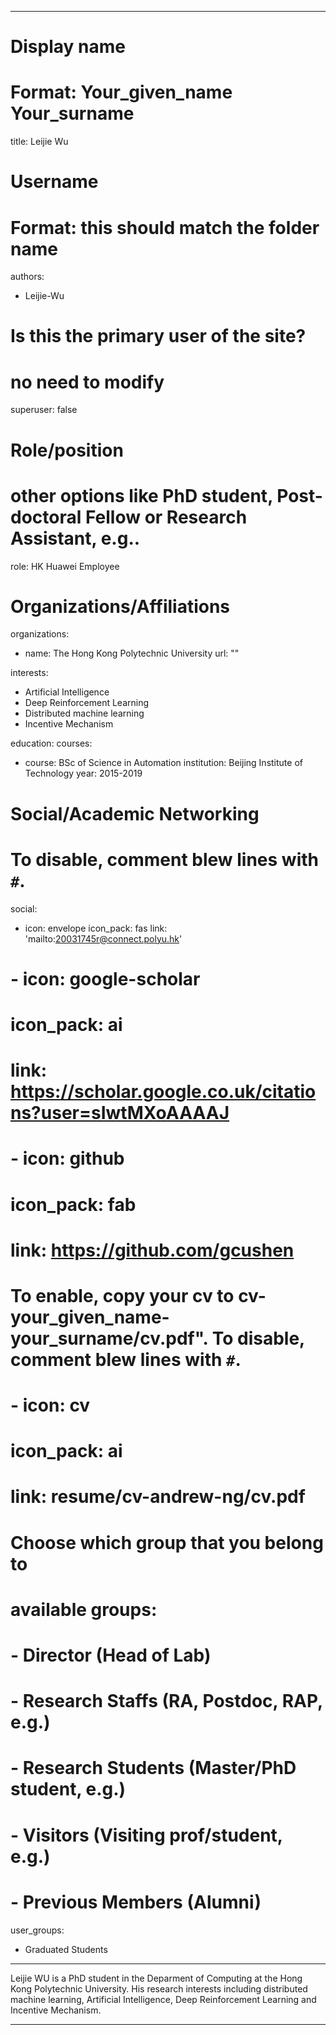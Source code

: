 
---
# Display name
# Format: Your_given_name Your_surname 
title: Leijie Wu

# Username
# Format: this should match the folder name
authors:
- Leijie-Wu

# Is this the primary user of the site?
# no need to modify 
superuser: false

# Role/position
# other options like PhD student, Post-doctoral Fellow or Research Assistant, e.g..
role: HK Huawei Employee

# Organizations/Affiliations
organizations:
- name: The Hong Kong Polytechnic University
  url: ""

interests:
- Artificial Intelligence
- Deep Reinforcement Learning
- Distributed machine learning
- Incentive Mechanism

education:
  courses:
  - course: BSc of Science in Automation
    institution: Beijing Institute of Technology
    year: 2015-2019

# Social/Academic Networking
# To disable, comment blew lines with `#`.
social:
- icon: envelope
  icon_pack: fas
  link: 'mailto:20031745r@connect.polyu.hk'
# - icon: google-scholar
#   icon_pack: ai
#   link: https://scholar.google.co.uk/citations?user=sIwtMXoAAAAJ
# - icon: github
#   icon_pack: fab
#   link: https://github.com/gcushen

# To enable, copy your cv to cv-your_given_name-your_surname/cv.pdf". To disable, comment blew lines with `#`.
# - icon: cv
#   icon_pack: ai
#   link: resume/cv-andrew-ng/cv.pdf

# Choose which group that you belong to
#  available groups:
#  - Director (Head of Lab)
#  - Research Staffs (RA, Postdoc, RAP, e.g.)
#  - Research Students (Master/PhD student, e.g.)
#  - Visitors (Visiting prof/student, e.g.)
#  - Previous Members (Alumni)
user_groups: 
- Graduated Students
---

Leijie WU is a PhD student in the Deparment of Computing at the Hong Kong Polytechnic University. His research interests including distributed machine learning, Artificial Intelligence, Deep Reinforcement Learning and Incentive Mechanism.

---

